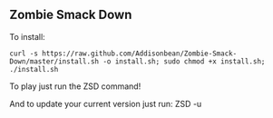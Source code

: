 ## Zombie Smack Down

To install:

    curl -s https://raw.github.com/Addisonbean/Zombie-Smack-Down/master/install.sh -o install.sh; sudo chmod +x install.sh; ./install.sh

To play just run the ZSD command!

And to update your current version just run:
    ZSD -u

